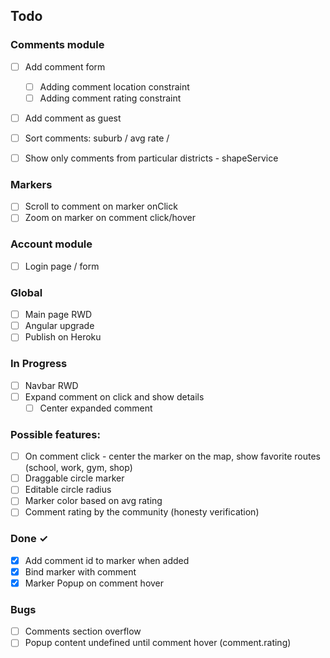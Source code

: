 ## Todo

### Comments module
- [ ] Add comment form
    - [ ] Adding comment location constraint
    - [ ] Adding comment rating constraint
- [ ] Add comment as guest

- [ ] Sort comments: suburb / avg rate / 
- [ ] Show only comments from particular districts - shapeService

### Markers
- [ ] Scroll to comment on marker onClick
- [ ] Zoom on marker on comment click/hover

### Account module
- [ ] Login page / form

### Global
- [ ] Main page RWD
- [ ] Angular upgrade
- [ ] Publish on Heroku

### In Progress
- [ ] Navbar RWD
- [ ] Expand comment on click and show details
    - [ ] Center expanded comment

### Possible features:
- [ ] On comment click - center the marker on the map, show favorite routes (school, work, gym, shop)
- [ ] Draggable circle marker
- [ ] Editable circle radius
- [ ] Marker color based on avg rating
- [ ] Comment rating by the community (honesty verification)

### Done ✓
- [x] Add comment id to marker when added
- [x] Bind marker with comment
- [x] Marker Popup on comment hover

### Bugs
- [ ] Comments section overflow
- [ ] Popup content undefined until comment hover (comment.rating)